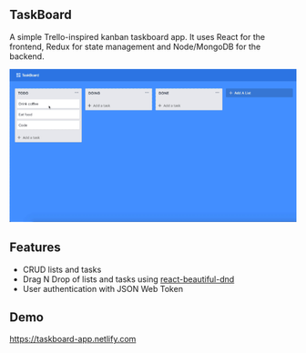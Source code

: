## TaskBoard

A simple Trello-inspired kanban taskboard app. It uses React for the frontend, Redux for state management and Node/MongoDB for the backend.

![preview](https://github.com/naizen/taskboard/blob/master/client/src/assets/demo.gif)

## Features

- CRUD lists and tasks
- Drag N Drop of lists and tasks using [react-beautiful-dnd](https://github.com/atlassian/react-beautiful-dnd)
- User authentication with JSON Web Token

## Demo

https://taskboard-app.netlify.com
